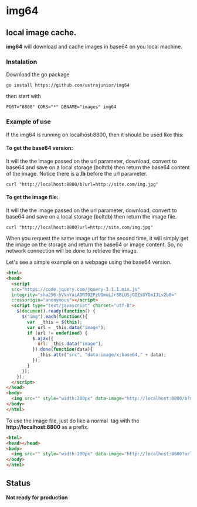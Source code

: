 # img64

## local image cache.

**img64** will download and cache images in base64 on you local machine. 

### Instalation

Download the go package

```
go install https://github.com/ustrajunior/img64
```

then start with 

```
PORT="8800" CORS="*" DBNAME="images" img64
```

### Example of use

If the img64 is running on localhost:8800, then it should be used like this:

#### To get the base64 version:

It will the the image passed on the url parameter, download, convert to base64 and save on a local storage (boltdb) then return the base64 content of the image. Notice there is a **/b** before the url parameter.

```
curl "http://localhost:8800/b?url=http://site.com/img.jpg"
```

#### To get the image file:

It will the the image passed on the url parameter, download, convert to base64 and save on a local storage (boltdb) then return the image file.

```
curl "http://localhost:8800?url=http://site.com/img.jpg"
```

When you request the same image url for the second time, it will simply get the image on the storage and return the base64 or image content. So, no network connection will be done to retrieve the image.

Let's see a simple example on a webpage using the base64 version.

```html
<html>
<head>
  <script
  src="https://code.jquery.com/jquery-3.1.1.min.js"
  integrity="sha256-hVVnYaiADRTO2PzUGmuLJr8BLUSjGIZsDYGmIJLv2b8="
  crossorigin="anonymous"></script>
  <script type="text/javascript" charset="utf-8">                                
    $(document).ready(function() {    
      $("img").each(function(){                                                                                        
        var  _this = $(this);
        var url = _this.data("image");
        if (url != undefined) {
          $.ajax({
            url: _this.data("image"),      
          }).done(function(data){                                                                                            
            _this.attr("src", "data:image/x;base64," + data);                                                               
          });
        }                                                                                                                                                                                                           
      });
    });                                                                                                                            
  </script>                                                                                                                      
</head>
<body>
  <img src="" style="width:200px" data-image="http://localhost:8800/b?url=http://example.com/image.jpg" alt="image" />
</body>
</html>
```

To use the image file, just do like a normal *<img>* tag with the **http://localhost:8800** as a prefix.

```html
<html>
<head></head>
<body>
  <img src="" style="width:200px" data-image="http://localhost:8800?url=http://example.com/image.jpg" alt="image" />
</body>
</html>
```
## Status
**Not ready for production**
